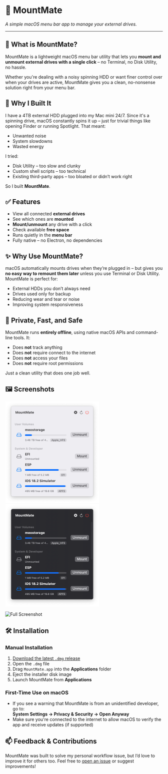 # 🚀 MountMate

_A simple macOS menu bar app to manage your external drives._

---

## 🧩 What is MountMate?

MountMate is a lightweight macOS menu bar utility that lets you **mount and unmount external drives with a single click** – no Terminal, no Disk Utility, no hassle.

Whether you're dealing with a noisy spinning HDD or want finer control over when your drives are active, MountMate gives you a clean, no-nonsense solution right from your menu bar.

## 🧠 Why I Built It

I have a 4TB external HDD plugged into my Mac mini 24/7. Since it's a spinning drive, macOS constantly spins it up – just for trivial things like opening Finder or running Spotlight. That meant:

- Unwanted noise
- System slowdowns
- Wasted energy

I tried:

- Disk Utility – too slow and clunky
- Custom shell scripts – too technical
- Existing third-party apps – too bloated or didn’t work right

So I built **MountMate**.

## ✅ Features

- View all connected **external drives**
- See which ones are **mounted**
- **Mount/unmount** any drive with a click
- Check available **free space**
- Runs quietly in the **menu bar**
- Fully native – no Electron, no dependencies

## ✨ Why Use MountMate?

macOS automatically mounts drives when they’re plugged in – but gives you **no easy way to remount them later** unless you use Terminal or Disk Utility. MountMate is perfect for:

- External HDDs you don’t always need
- Drives used only for backup
- Reducing wear and tear or noise
- Improving system responsiveness

## 🔐 Private, Fast, and Safe

MountMate runs **entirely offline**, using native macOS APIs and command-line tools. It:

- Does **not** track anything
- Does **not** require connect to the internet
- Does **not** access your files
- Does **not** require root permissions

Just a clean utility that does one job well.

## 🖼️ Screenshots

<img src="https://raw.githubusercontent.com/homielab/mountmate/main/docs/screenshots/light.png" width="300" /><img src="https://raw.githubusercontent.com/homielab/mountmate/main/docs/screenshots/dark.png" width="300" />

![Full Screenshot](https://raw.githubusercontent.com/homielab/mountmate/main/docs/screenshots/light-full.png)

## 🛠️ Installation

### Manual Installation

1. [Download the latest `.dmg` release](https://github.com/homielab/mountmate/releases)
2. Open the `.dmg` file
3. Drag `MountMate.app` into the **Applications** folder
4. Eject the installer disk image
5. Launch MountMate from **Applications**

### First-Time Use on macOS

- If you see a warning that MountMate is from an unidentified developer, go to:  
  **System Settings → Privacy & Security → Open Anyway**
- Make sure you're connected to the internet to allow macOS to verify the app and receive updates (if supported)

## 📫 Feedback & Contributions

MountMate was built to solve my personal workflow issue, but I’d love to improve it for others too.
Feel free to [open an issue](https://github.com/homielab/mountmate/issues) or suggest improvements!
